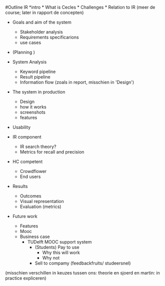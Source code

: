 #Outline IR
*intro
	* What is Cecles
	* Challenges
	* Relation to IR (meer de course; later in rapport de concepten)

* Goals and aim of the system
	* Stakeholder analysis
	* Requirements specificarions
	* use cases

* (Planning )
	
* System Analysis
	* Keyword pipeline
	* Result pipeline
	* Information flow (zoals in report, misschien in 'Design')

* The system in production
	* Design
	* how it works
	* screenshots
	* features

* Usability

* IR component
	* IR search theory?
	* Metrics for recall and precision

* HC competent
	* Crowdflower
	* End users
* Results
	* Outcomes
	* Visual representation
	* Evaluation (metrics)
* Future work
	* Features
	* Mooc 
	* Business case
		* TUDelft MOOC support system
			* (Students) Pay to use  
				* Why this will work
				* Why not
			* Sell to compamy (feedbackfruits/ studeersnel)



(misschien verschillen in keuzes tussen ons: theorie en sjoerd en martin: in practice expliceren) 


